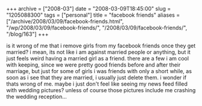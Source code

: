 +++
archive = ["2008-03"]
date = "2008-03-09T18:45:00"
slug = "1205088300"
tags = ["personal"]
title = "facebook friends"
aliases = ["/archive/2008/03/09/facebook-friends.html", "/wp/2008/03/09/facebook-friends/", "/2008/03/09/facebook-friends/", "/blog/163"]
+++

is it wrong of me that i remove girls from my facebook friends once they
get married? i mean, its not like i am against married people or anything,
but it just feels weird having a married girl as a friend. there are a few
i am cool with keeping, since we were pretty good friends before and after
their marriage, but just for some of girls i was friends with only a short
while, as soon as i see that they are married, i usually just delete them.
i wonder if thats wrong of me. maybe i just don't feel like seeing my news
feed filled with wedding pictures? unless of course those pictures include
me crashing the wedding reception...

